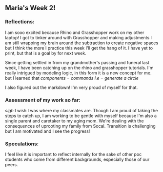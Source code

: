 ## Maria's Week 2!  
### Reflections: 
  I am sooo excited because Rhino and Grasshopper work on my other laptop! I got to tinker around with Grasshopper and making adjustments
I am still wrapping my brain around the subtraction to create negative spaces but I think the more I practice this week I'll get the hang of it. 
I have yet to print, but that is a goal by for next week.


Since getting settled in from my grandmother's passing and funeral last week, 
I have been catching up on the rhino and grasshopper tutorials. 
I'm really intrigued by modeling logic, in this form it is a new concept for me. 
but I learned that 
_components = commands i.e = generate a circle_

I also figured out the markdown! I'm very proud of myself for that. 




### **Assessment of my work so far:**
_sigh_ I wish I was where my classmates are. Though I am proud of taking the steps to catch up, 
I am working to be gentle with myself because I'm also a single parent and caretaker to my aging mom. 
We're dealing with the consequences of uprooting my family from Socal. 
Transition is challenging but I am motivated and I see the progress! 





### Speculations: 
I feel like it is important to reflect internally for the sake of other poc students who come from different backgrounds, especially those of our peers. 


